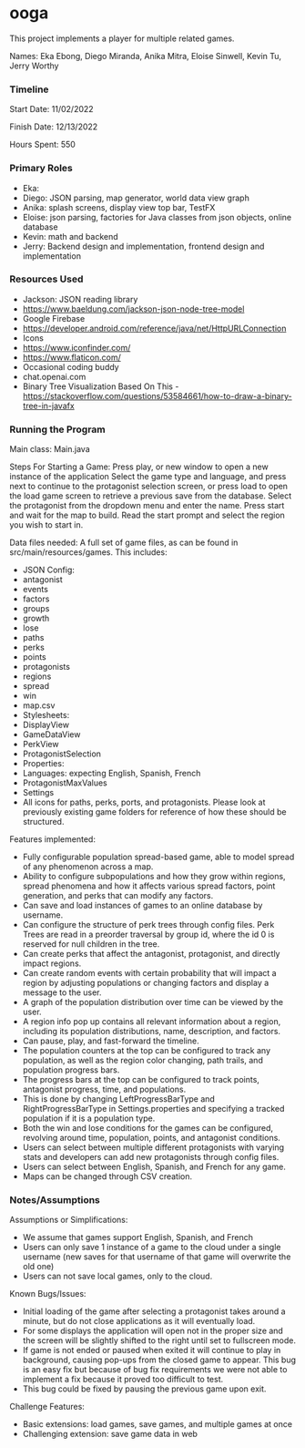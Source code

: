 ooga
====

This project implements a player for multiple related games.

Names: Eka Ebong, Diego Miranda, Anika Mitra, Eloise Sinwell, Kevin Tu, Jerry Worthy

### Timeline

Start Date: 11/02/2022

Finish Date: 12/13/2022

Hours Spent: 550

### Primary Roles
- Eka:
- Diego: JSON parsing, map generator, world data view graph
- Anika: splash screens, display view top bar, TestFX
- Eloise: json parsing, factories for Java classes from json objects, online database
- Kevin: math and backend
- Jerry: Backend design and implementation, frontend design and implementation


### Resources Used
- Jackson: JSON reading library
- https://www.baeldung.com/jackson-json-node-tree-model
- Google Firebase
- https://developer.android.com/reference/java/net/HttpURLConnection
- Icons
- https://www.iconfinder.com/
- https://www.flaticon.com/
- Occasional coding buddy
- chat.openai.com
- Binary Tree Visualization Based On This
  -https://stackoverflow.com/questions/53584661/how-to-draw-a-binary-tree-in-javafx


### Running the Program

Main class: Main.java

Steps For Starting a Game:
Press play, or new window to open a new instance of the application
Select the game type and language, and press next to continue to the protagonist selection screen, or press load to open the load game screen to retrieve a previous save from the database.
Select the protagonist from the dropdown menu and enter the name.
Press start and wait for the map to build.
Read the start prompt and select the region you wish to start in.



Data files needed: A full set of game files, as can be found in src/main/resources/games. This includes:
- JSON Config:
- antagonist
- events
- factors
- groups
- growth
- lose
- paths
- perks
- points
- protagonists
- regions
- spread
- win
- map.csv
- Stylesheets:
- DisplayView
- GameDataView
- PerkView
- ProtagonistSelection
- Properties:
- Languages: expecting English, Spanish, French
- ProtagonistMaxValues
- Settings
- All icons for paths, perks, ports, and protagonists.
  Please look at previously existing game folders for reference of how these should be structured.

Features implemented:
- Fully configurable population spread-based game, able to model spread of any phenomenon across a map.
- Ability to configure subpopulations and how they grow within regions, spread phenomena and how it affects various spread factors, point generation, and perks that can modify any factors.
- Can save and load instances of games to an online database by username.
- Can configure the structure of perk trees through config files. Perk Trees are read in a preorder traversal by group id, where the id 0 is reserved for null children in the tree.
- Can create perks that affect the antagonist, protagonist, and directly impact regions.
- Can create random events with certain probability that will impact a region by adjusting populations or changing factors and display a message to the user.
- A graph of the population distribution over time can be viewed by the user.
- A region info pop up contains all relevant information about a region, including its population distributions, name, description, and factors.
- Can pause, play, and fast-forward the timeline.
- The population counters at the top can be configured to track any population, as well as the region color changing, path trails, and population progress bars.
- The progress bars at the top can be configured to track points, antagonist progress, time, and populations.
- This is done by changing LeftProgressBarType and RightProgressBarType in Settings.properties and specifying
  a tracked population if it is a population type.
- Both the win and lose conditions for the games can be configured, revolving around time, population, points, and antagonist conditions.
- Users can select between multiple different protagonists with varying stats and developers can add new protagonists through config files.
- Users can select between English, Spanish, and French for any game.
- Maps can be changed through CSV creation.




### Notes/Assumptions

Assumptions or Simplifications:
- We assume that games support English, Spanish, and French
- Users can only save 1 instance of a game to the cloud under a single username (new saves for that username of that game will overwrite the old one)
- Users can not save local games, only to the cloud.

Known Bugs/Issues:
- Initial loading of the game after selecting a protagonist takes around a minute, but do not close applications as it will eventually load.
- For some displays the application will open not in the proper size and the screen will be slightly shifted to the right until set to fullscreen mode.
- If game is not ended or paused when exited it will continue to play in background, causing pop-ups
  from the closed game to appear. This bug is an easy fix but because of bug fix requirements we were
  not able to implement a fix because it proved too difficult to test.
- This bug could be fixed by pausing the previous game upon exit.

Challenge Features:
- Basic extensions: load games, save games, and multiple games at once
- Challenging extension: save game data in web

